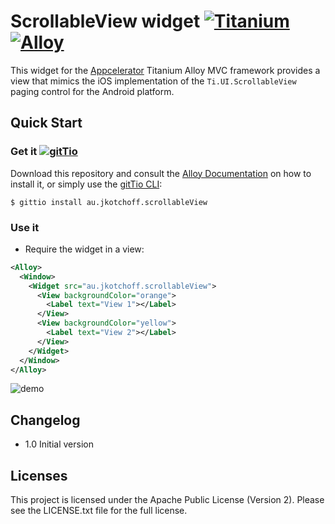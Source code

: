 # ScrollableView widget [![Titanium](http://www-static.appcelerator.com/badges/titanium-git-badge-sq.png)](http://www.appcelerator.com/titanium/) [![Alloy](http://www-static.appcelerator.com/badges/alloy-git-badge-sq.png)](http://www.appcelerator.com/alloy/)
This widget for the [Appcelerator](http://www.appcelerator.com) Titanium Alloy MVC framework provides a view that mimics the iOS implementation of the `Ti.UI.ScrollableView` paging control for the Android platform.

## Quick Start

### Get it [![gitTio](http://gitt.io/badge.png)](http://gitt.io/component/au.jkotchoff.scrollableView)
Download this repository and consult the [Alloy Documentation](http://docs.appcelerator.com/titanium/latest/#!/guide/Alloy_XML_Markup-section-35621528_AlloyXMLMarkup-ImportingWidgets) on how to install it, or simply use the [gitTio CLI](http://gitt.io/cli):

`$ gittio install au.jkotchoff.scrollableView`

### Use it

* Require the widget in a view:

```xml
<Alloy>
  <Window>
    <Widget src="au.jkotchoff.scrollableView">
      <View backgroundColor="orange">
        <Label text="View 1"></Label>
      </View>
      <View backgroundColor="yellow">
        <Label text="View 2"></Label>
      </View>
    </Widget>
  </Window>
</Alloy>
```

![demo](https://raw.githubusercontent.com/jkotchoff/au.jkotchoff.scrollableView/master/docs/screenshot.png)

## Changelog

* 1.0 Initial version

## Licenses
This project is licensed under the Apache Public License (Version 2). Please see the LICENSE.txt file for the full license.
